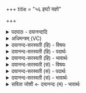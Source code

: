 +++
title = "५६ इष्टो यज्ञो"

+++
<details><summary>पदपाठः - दयानन्दादि</summary>

इ॒ष्टः। य॒ज्ञः। भृगु॑भि॒रिति॒ भृगु॑ऽभिः। आ॒शी॒र्दा इत्या॑शीः॒ऽदा। वसु॑भि॒रिति॒ वसु॑ऽभिः। तस्य॑। नः। इ॒ष्टस्य॑। प्री॒तस्य॑। द्रवि॑ण। इ॒ह। आ। ग॒मेः। ५६।
</details>

<details><summary>अधिमन्त्रम् (VC)</summary>

- यज्ञो देवता
- गालव ऋषिः
- आर्ष्युष्णिक्
- ऋषभः
</details>

<details><summary>दयानन्द-सरस्वती (हि) - विषयः</summary>

फिर उसी विषय को अगले मन्त्र में कहा है ॥
</details>

<details><summary>दयानन्द-सरस्वती (हि) - पदार्थः</summary>

पदार्थान्वयभाषाः -  हे विद्वन् ! जो (भृगुभिः) परिपूर्ण विज्ञानवाले (वसुभिः) प्रथम कक्षा के विद्वानों के (आशीर्दाः) इच्छासिद्धि को देनेवाला (यज्ञः) यज्ञ (इष्टः) किया है, (तस्य) उस (इष्टस्य) किये हुए (प्रीतस्य) मनोहर यज्ञ के सकाश से (इह) इस संसार में आप (नः) हम लोगों के (द्रविण) धन को (आ, गमेः) प्राप्त हूजिये ॥५६ ॥
</details>

<details><summary>दयानन्द-सरस्वती (हि) - भावार्थः</summary>

भावार्थभाषाः -  जो विद्वानों के तुल्य अच्छा यत्न करते हैं, वे इस संसार में बहुत धन को प्राप्त होते हैं ॥५६२ ॥
</details>

<details><summary>दयानन्द-सरस्वती (सं) - विषयः</summary>

पुनस्तमेव विषयमाह ॥
</details>

<details><summary>दयानन्द-सरस्वती (सं) - पदार्थः</summary>

पदार्थान्वयभाषाः -  हे विद्वन् ! यो वसुभिर्भृगुभिराशीर्दा यज्ञ इष्टस्तस्येष्टस्य प्रीतस्य यज्ञस्य सकाशादिह त्वन्नो द्रविण आ गमेः ॥५६ ॥
</details>

<details><summary>दयानन्द-सरस्वती (सं) - भावार्थः</summary>

भावार्थभाषाः -  ये विद्वद्वत् प्रयतन्ते, त इह पुष्कलां श्रियमाप्नुवन्ति ॥५६ ॥
</details>

<details><summary>सविता जोशी ← दयानन्दः (म) - भावार्थः</summary>

भावार्थभाषाः -  जे लोक विद्वानांप्रमाणे उत्तम प्रयत्न करतात ते या जगात पुष्कळ धन प्राप्त करतात.
</details>